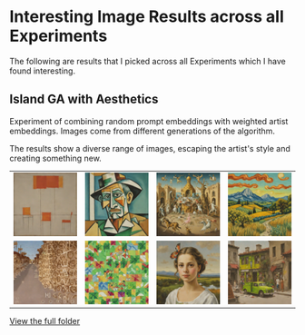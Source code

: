 # Interesting Image Results across all Experiments
The following are results that I picked across all Experiments which I have found interesting.

## Island GA with Aesthetics
Experiment of combining random prompt embeddings with weighted artist embeddings. Images come from different generations of the algorithm. 

The results show a diverse range of images, escaping the artist's style and creating something new.

|    |    |    |    |
| --- | --- | --- | --- |
| ![Mark Rothko chairs](./island_aesthetics/161643_6_0_fitness_5.871.png) | ![Sketching Person Picasso](./island_aesthetics/230414_3_0_fitness_6.594.png) | ![Dali Angles Crazy](./island_aesthetics/154957_4_0_fitness_5.895.png) | ![Landscape Van Gogh](./island_aesthetics/163139_6_0_fitness_6.788.png) |  
| ![Character Walls Unique](./island_aesthetics/193932_8_0_fitness_4.660.png) | ![Pattern Colorful](./island_aesthetics/194326_6_0_fitness_4.825.png) | ![Woman Butterfly Landscape](./island_aesthetics/055009_5_0_fitness_7.375.png) | ![Green Car City](./island_aesthetics/054934_8_0_fitness_6.767.png)

[View the full folder](./island_aesthetics/)
